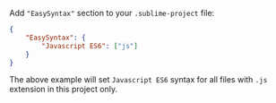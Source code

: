 Add `"EasySyntax"` section to your `.sublime-project` file:

```JSON
{
    "EasySyntax": {
        "Javascript ES6": ["js"]
    }
}
```

The above example will set `Javascript ES6` syntax for all files with `.js` extension in this project only.
